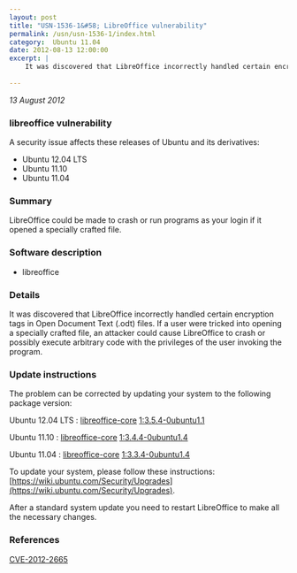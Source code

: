 ```yaml
---
layout: post
title: "USN-1536-1&#58; LibreOffice vulnerability"
permalink: /usn/usn-1536-1/index.html
category:  Ubuntu 11.04
date: 2012-08-13 12:00:00
excerpt: |
    It was discovered that LibreOffice incorrectly handled certain encryption tags in Open Document Text (.odt) files. If a user were tricked into opening a specially crafted file, an attacker could cause LibreOffice to crash or possibly execute arbitrary code with the privileges of the user invoking the program. 
    
--- 
```

 
 

*13 August 2012*

### libreoffice vulnerability

A security issue affects these releases of Ubuntu and its derivatives:

* Ubuntu 12.04 LTS
* Ubuntu 11.10
* Ubuntu 11.04

### Summary

LibreOffice could be made to crash or run programs as your login if it opened a specially crafted file.

### Software description

* libreoffice 

### Details

It was discovered that LibreOffice incorrectly handled certain encryption tags in Open Document Text (.odt) files. If a user were tricked into opening a specially crafted file, an attacker could cause LibreOffice to crash or possibly execute arbitrary code with the privileges of the user invoking the program. 

### Update instructions

The problem can be corrected by updating your system to the following package version:

Ubuntu 12.04 LTS
 : [libreoffice-core](https://launchpad.net/ubuntu/+source/libreoffice) <span> [1:3.5.4-0ubuntu1.1](https://launchpad.net/ubuntu/+source/libreoffice/1:3.5.4-0ubuntu1.1) </span> 

Ubuntu 11.10
 : [libreoffice-core](https://launchpad.net/ubuntu/+source/libreoffice) <span> [1:3.4.4-0ubuntu1.4](https://launchpad.net/ubuntu/+source/libreoffice/1:3.4.4-0ubuntu1.4) </span> 

Ubuntu 11.04
 : [libreoffice-core](https://launchpad.net/ubuntu/+source/libreoffice) <span> [1:3.3.4-0ubuntu1.4](https://launchpad.net/ubuntu/+source/libreoffice/1:3.3.4-0ubuntu1.4) </span> 

To update your system, please follow these instructions: [https://wiki.ubuntu.com/Security/Upgrades](https://wiki.ubuntu.com/Security/Upgrades).

After a standard system update you need to restart LibreOffice to make all the necessary changes. 

### References

 
 [CVE-2012-2665](http://people.ubuntu.com/~ubuntu-security/cve/CVE-2012-2665)
 

